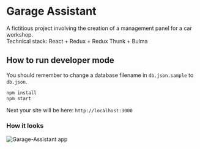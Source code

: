 # Garage Assistant
A fictitious project involving the creation of a management panel for a car workshop.  
Technical stack: React + Redux + Redux Thunk + Bulma

## How to run developer mode

You should remember to change a database filename in `db.json.sample` to `db.json`.

```javascript
npm install
npm start
```

Next your site will be here: `http://localhost:3000`

### How it looks
![Garage-Assistant app](http://serwer1843592.home.pl/static/images/github/garage-assistant.png)
